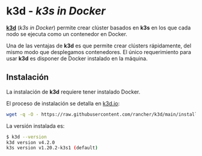 # **k3d** - *k3s in Docker*

**[k3d](https://k3d.io/)** (*k3s in Docker*) permite crear clúster basados en **k3s** en los que cada nodo se ejecuta como un contenedor en Docker.

Una de las ventajas de **k3d** es que permite crear clústers rápidamente, del mismo modo que desplegamos contenedores. El único requerimiento para usar **k3d** es disponer de Docker instalado en la máquina.

## Instalación

La instalación de **k3d** requiere tener instalado Docker.

El proceso de instalación se detalla en [k3d.io](https://k3d.io/):

```bash
wget -q -O - https://raw.githubusercontent.com/rancher/k3d/main/install.sh | bash
```

La versión instalada es:

```bash
$ k3d --version
k3d version v4.2.0
k3s version v1.20.2-k3s1 (default)
```
